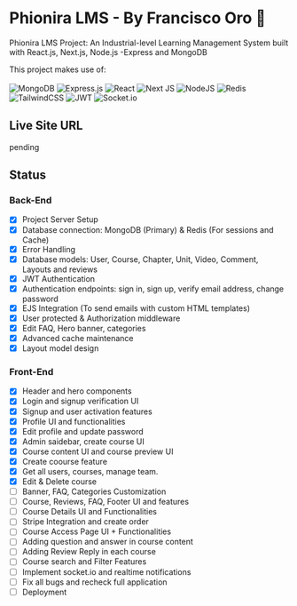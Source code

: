 # Phionira LMS - By Francisco Oro 🏑
Phionira LMS Project: An Industrial-level Learning Management System built with React.js, Next.js, Node.js -Express and MongoDB

This project makes use of: <br><br>
![MongoDB](https://img.shields.io/badge/MongoDB-%234ea94b.svg?style=for-the-badge&logo=mongodb&logoColor=white)
![Express.js](https://img.shields.io/badge/express.js-%23404d59.svg?style=for-the-badge&logo=express&logoColor=%2361DAFB)
![React](https://img.shields.io/badge/react-%2320232a.svg?style=for-the-badge&logo=react&logoColor=%2361DAFB)
![Next JS](https://img.shields.io/badge/Next-black?style=for-the-badge&logo=next.js&logoColor=white)
![NodeJS](https://img.shields.io/badge/node.js-6DA55F?style=for-the-badge&logo=node.js&logoColor=white)
![Redis](https://img.shields.io/badge/redis-%23DD0031.svg?style=for-the-badge&logo=redis&logoColor=white)
![TailwindCSS](https://img.shields.io/badge/tailwindcss-%2338B2AC.svg?style=for-the-badge&logo=tailwind-css&logoColor=white)
![JWT](https://img.shields.io/badge/JWT-black?style=for-the-badge&logo=JSON%20web%20tokens)
![Socket.io](https://img.shields.io/badge/Socket.io-black?style=for-the-badge&logo=socket.io&badgeColor=010101)


## Live Site URL
pending

## Status
### Back-End
- [x] Project Server Setup
- [x] Database connection: MongoDB (Primary) & Redis (For sessions and Cache)
- [x] Error Handling
- [x] Database models: User, Course, Chapter, Unit, Video, Comment, Layouts and reviews
- [x] JWT Authentication
- [x] Authentication endpoints: sign in, sign up, verify email address, change password
- [x] EJS Integration (To send emails with custom HTML templates)
- [x] User protected & Authorization middleware
- [x] Edit FAQ, Hero banner, categories
- [x] Advanced cache maintenance
- [x] Layout model design

### Front-End
- [x] Header and hero components
- [x] Login and signup verification UI
- [x] Signup and user activation features
- [x] Profile UI and functionalities
- [x] Edit profile and update password
- [x] Admin saidebar, create course UI
- [x] Course content UI and course preview UI
- [x] Create coourse feature
- [x] Get all users, courses, manage team.
- [x] Edit & Delete course
- [ ] Banner, FAQ, Categories Customization
- [ ] Course, Reviews, FAQ, Footer UI and features
- [ ] Course Details UI and Functionalities
- [ ] Stripe Integration and create order
- [ ] Course Access Page UI + Functionalities
- [ ] Adding question and answer in course content
- [ ] Adding Review Reply in each course
- [ ] Course search and Filter Features
- [ ] Implement socket.io and realtime notifications
- [ ] Fix all bugs and recheck full application
- [ ] Deployment
